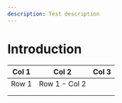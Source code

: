```yaml
---
description: Test description
---
```


# Introduction

| Col 1 | Col 2         | Col 3 |
| ----- | ------------- | ----- |
| Row 1 | Row 1 - Col 2 |       |
|       |               |       |
|       |               |       |
